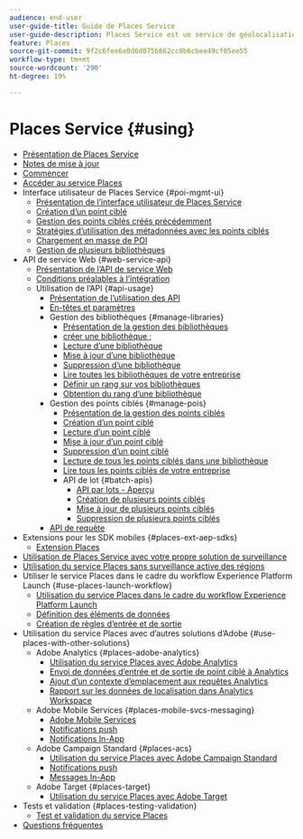 ```yaml
---
audience: end-user
user-guide-title: Guide de Places Service
user-guide-description: Places Service est un service de géolocalisation qui permet aux applications mobiles dotées de géolocalisation de comprendre le contexte de la localisation.
feature: Places
source-git-commit: 9f2c6fee6e0d6d075b662cc0b6cbee49cf05ee55
workflow-type: tm+mt
source-wordcount: '290'
ht-degree: 19%

---
```



# Places Service {#using}

+ [Présentation de Places Service](home.md)
+ [Notes de mise à jour](release-notes.md)
+ [Commencer](getting-started.md)
+ [Accéder au service Places](places-gain-access.md)
+ Interface utilisateur de Places Service {#poi-mgmt-ui}
   + [Présentation de l’interface utilisateur de Places Service](poi-mgmt-ui/poi-mgmt-ui-overview.md)
   + [Création d’un point ciblé](poi-mgmt-ui/create-a-poi-ui.md)
   + [Gestion des points ciblés créés précédemment](poi-mgmt-ui/managing-pois-in-the-places-ui.md)
   + [Stratégies d’utilisation des métadonnées avec les points ciblés](poi-mgmt-ui/metadata-with-pois.md)
   + [Chargement en masse de POI](poi-mgmt-ui/bulk-upload-pois.md)
   + [Gestion de plusieurs bibliothèques](poi-mgmt-ui/manage-libraries-in-the-places-ui.md)
+ API de service Web {#web-service-api}
   + [Présentation de l’API de service Web](web-service-api/places-web-services.md)
   + [Conditions préalables à l’intégration](web-service-api/adobe-i-o-integration.md)
   + Utilisation de l’API {#api-usage}
      + [Présentation de l’utilisation des API](web-service-api/api-usage/api-usage-overview.md)
      + [En-têtes et paramètres](web-service-api/api-usage/headers-and-parameters.md)
      + Gestion des bibliothèques {#manage-libraries}
         + [Présentation de la gestion des bibliothèques](web-service-api/api-usage/manage-libraries/manage-libraries.md)
         + [créer une bibliothèque ;](web-service-api/api-usage/manage-libraries/create-a-library.md)
         + [Lecture d’une bibliothèque](web-service-api/api-usage/manage-libraries/read-a-library.md)
         + [Mise à jour d’une bibliothèque](web-service-api/api-usage/manage-libraries/update-a-library.md)
         + [Suppression d’une bibliothèque](web-service-api/api-usage/manage-libraries/delete-a-library.md)
         + [Lire toutes les bibliothèques de votre entreprise](web-service-api/api-usage/manage-libraries/read-all-libraries-in-your-organization.md)
         + [Définir un rang sur vos bibliothèques](web-service-api/api-usage/manage-libraries/set-a-ran-on-your-libraries.md)
         + [Obtention du rang d’une bibliothèque](web-service-api/api-usage/manage-libraries/get-a-librarys-rank.md)
      + Gestion des points ciblés {#manage-pois}
         + [Présentation de la gestion des points ciblés](web-service-api/api-usage/manage-pois/manage-pois.md)
         + [Création d’un point ciblé](web-service-api/api-usage/manage-pois/create-a-poi.md)
         + [Lecture d’un point ciblé](web-service-api/api-usage/manage-pois/read-a-poi.md)
         + [Mise à jour d’un point ciblé](web-service-api/api-usage/manage-pois/update-a-poi.md)
         + [Suppression d’un point ciblé](web-service-api/api-usage/manage-pois/delete-a-poi.md)
         + [Lecture de tous les points ciblés dans une bibliothèque](web-service-api/api-usage/manage-pois/read-all-pois-in-a-library.md)
         + [Lire tous les points ciblés de votre entreprise](web-service-api/api-usage/manage-pois/read-all-pois-in-your-organization.md)
         + API de lot {#batch-apis}
            + [API par lots - Aperçu](web-service-api/api-usage/manage-pois/batch-apis/batch-apis.md)
            + [Création de plusieurs points ciblés](web-service-api/api-usage/manage-pois/batch-apis/create-multiple-pois.md)
            + [Mise à jour de plusieurs points ciblés](web-service-api/api-usage/manage-pois/batch-apis/update-multiple-pois.md)
            + [Suppression de plusieurs points ciblés](web-service-api/api-usage/manage-pois/batch-apis/delete-multiple-pois.md)
      + [API de requête](web-service-api/api-usage/query-apis.md)
+ Extensions pour les SDK mobiles {#places-ext-aep-sdks}
   + [Extension Places](places-ext-aep-sdks/places-extension/places-extension.md)
+ [Utilisation de Places Service avec votre propre solution de surveillance](using-your-own-monitor.md)
+ [Utilisation du service Places sans surveillance active des régions](use-places-without-active-monitoring.md)
+ Utiliser le service Places dans le cadre du workflow Experience Platform Launch {#use-places-launch-workflow}
   + [Utilisation du service Places dans le cadre du workflow Experience Platform Launch](use-places-launch-workflow/places-launch-workflow.md)
   + [Définition des éléments de données](use-places-launch-workflow/define-data-elements.md)
   + [Création de règles d’entrée et de sortie](use-places-launch-workflow/create-rule-places-property.md)
+ Utilisation du service Places avec d’autres solutions d’Adobe {#use-places-with-other-solutions}
   + Adobe Analytics {#places-adobe-analytics}
      + [Utilisation du service Places avec Adobe Analytics](use-places-with-other-solutions/places-adobe-analytics/use-places-analytics-overview.md)
      + [Envoi de données d’entrée et de sortie de point ciblé à Analytics](use-places-with-other-solutions/places-adobe-analytics/use-places-adobe-analytics.md)
      + [Ajout d’un contexte d’emplacement aux requêtes Analytics](use-places-with-other-solutions/places-adobe-analytics/run-reports-aa-places-data.md)
      + [Rapport sur les données de localisation dans Analytics Workspace](use-places-with-other-solutions/places-adobe-analytics/places-in-workspace.md)
   + Adobe Mobile Services {#places-mobile-svcs-messaging}
      + [Adobe Mobile Services](use-places-with-other-solutions/places-mobile-svcs-for-messaging/use-places-mobie-svcs-messaging.md)
      + [Notifications push](use-places-with-other-solutions/places-mobile-svcs-for-messaging/mobile-svcs-messaging-push.md)
      + [Notifications In-App](use-places-with-other-solutions/places-mobile-svcs-for-messaging/mobile-svcs-messaging-inapp.md)
   + Adobe Campaign Standard {#places-acs}
      + [Utilisation du service Places avec Adobe Campaign Standard](use-places-with-other-solutions/places-acs/places-acs-overview.md)
      + [Notifications push](use-places-with-other-solutions/places-acs/places-acs-push-notifications.md)
      + [Messages In-App](use-places-with-other-solutions/places-acs/places-acs-in-app-messages.md)
   + Adobe Target {#places-target}
      + [Utilisation du service Places avec Adobe Target](use-places-with-other-solutions/places-target/places-target.md)
+ Tests et validation {#places-testing-validation}
   + [Test et validation du service Places](places-testing-validation/test-validate-places.md)
+ [Questions fréquentes](places-faqs.md)
